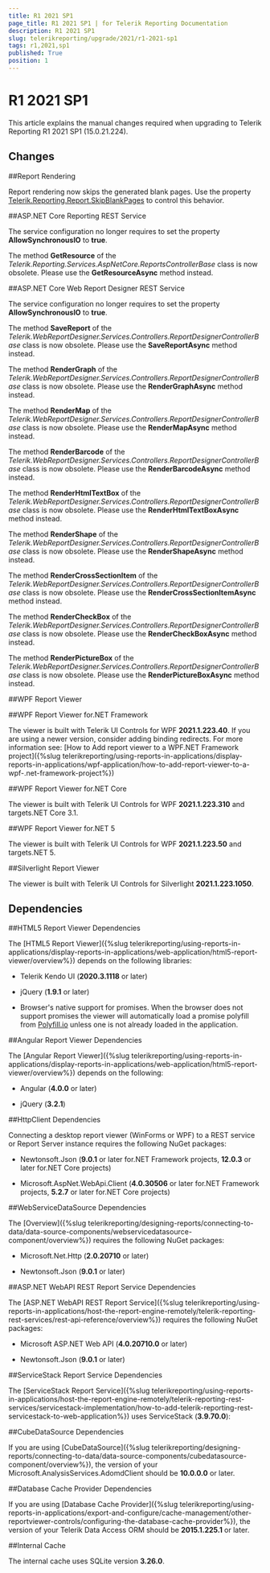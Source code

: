 ```yaml
---
title: R1 2021 SP1
page_title: R1 2021 SP1 | for Telerik Reporting Documentation
description: R1 2021 SP1
slug: telerikreporting/upgrade/2021/r1-2021-sp1
tags: r1,2021,sp1
published: True
position: 1
---
```


# R1 2021 SP1



This article explains the manual changes required when upgrading to Telerik Reporting R1 2021 SP1 (15.0.21.224).

## Changes

##Report Rendering

Report rendering now skips the generated blank pages. Use the property                  [Telerik.Reporting.Report.SkipBlankPages](/reporting/api/Telerik.Reporting.Report#Telerik_Reporting_Report_SkipBlankPages)                  to control this behavior.               

##ASP.NET Core Reporting REST Service

The service configuration no longer requires to set the property __AllowSynchronousIO__ to __true__.               

The method __GetResource__ of the *Telerik.Reporting.Services.AspNetCore.ReportsControllerBase* class is now obsolete.                 Please use the __GetResourceAsync__ method instead.               

##ASP.NET Core Web Report Designer REST Service

The service configuration no longer requires to set the property __AllowSynchronousIO__ to __true__.               

The method __SaveReport__ of the *Telerik.WebReportDesigner.Services.Controllers.ReportDesignerControllerBase* class is now obsolete.                 Please use the __SaveReportAsync__ method instead.               

The method __RenderGraph__ of the *Telerik.WebReportDesigner.Services.Controllers.ReportDesignerControllerBase* class is now obsolete.                 Please use the __RenderGraphAsync__ method instead.               

The method __RenderMap__ of the *Telerik.WebReportDesigner.Services.Controllers.ReportDesignerControllerBase* class is now obsolete.                 Please use the __RenderMapAsync__ method instead.               

The method __RenderBarcode__ of the *Telerik.WebReportDesigner.Services.Controllers.ReportDesignerControllerBase* class is now obsolete.                 Please use the __RenderBarcodeAsync__ method instead.               

The method __RenderHtmlTextBox__ of the *Telerik.WebReportDesigner.Services.Controllers.ReportDesignerControllerBase* class is now obsolete.                 Please use the __RenderHtmlTextBoxAsync__ method instead.               

The method __RenderShape__ of the *Telerik.WebReportDesigner.Services.Controllers.ReportDesignerControllerBase* class is now obsolete.                 Please use the __RenderShapeAsync__ method instead.               

The method __RenderCrossSectionItem__ of the *Telerik.WebReportDesigner.Services.Controllers.ReportDesignerControllerBase* class is now obsolete.                 Please use the __RenderCrossSectionItemAsync__ method instead.               

The method __RenderCheckBox__ of the *Telerik.WebReportDesigner.Services.Controllers.ReportDesignerControllerBase* class is now obsolete.                 Please use the __RenderCheckBoxAsync__ method instead.               

The method __RenderPictureBox__ of the *Telerik.WebReportDesigner.Services.Controllers.ReportDesignerControllerBase* class is now obsolete.                 Please use the __RenderPictureBoxAsync__ method instead.               

##WPF Report Viewer

##WPF Report Viewer for.NET Framework

The viewer is built with Telerik UI Controls for WPF __2021.1.223.40__.                     If you are using a newer version, consider adding binding redirects. For more information see:                     [How to Add report viewer to a WPF.NET Framework project]({%slug telerikreporting/using-reports-in-applications/display-reports-in-applications/wpf-application/how-to-add-report-viewer-to-a-wpf-.net-framework-project%})

##WPF Report Viewer for.NET Core

The viewer is built with Telerik UI Controls for WPF __2021.1.223.310__ and targets.NET Core 3.1.                   

##WPF Report Viewer for.NET 5

The viewer is built with Telerik UI Controls for WPF __2021.1.223.50__ and targets.NET 5.                   

##Silverlight Report Viewer

The viewer is built with Telerik UI Controls for Silverlight __2021.1.223.1050__.               

## Dependencies

##HTML5 Report Viewer Dependencies

The [HTML5 Report Viewer]({%slug telerikreporting/using-reports-in-applications/display-reports-in-applications/web-application/html5-report-viewer/overview%}) depends on the following libraries:               

* Telerik Kendo UI (__2020.3.1118__ or later)                   

* jQuery (__1.9.1__ or later)                   

* Browser's native support for promises. When the browser does not support promises                     the viewer will automatically load a promise polyfill from  [Polyfill.io](https://polyfill.io)  unless one is not already loaded in the application.                   

##Angular Report Viewer Dependencies

The [Angular Report Viewer]({%slug telerikreporting/using-reports-in-applications/display-reports-in-applications/web-application/html5-report-viewer/overview%}) depends on the following:               

* Angular (__4.0.0__ or later)                   

* jQuery (__3.2.1__)                   

##HttpClient Dependencies

Connecting a desktop report viewer (WinForms or WPF) to a REST service or Report Server instance requires the following NuGet packages:               

* Newtonsoft.Json (__9.0.1__ or later for.NET Framework projects, __12.0.3__ or later for.NET Core projects)                   

* Microsoft.AspNet.WebApi.Client (__4.0.30506__ or later for.NET Framework projects, __5.2.7__ or later for.NET Core projects)                   

##WebServiceDataSource Dependencies

The [Overview]({%slug telerikreporting/designing-reports/connecting-to-data/data-source-components/webservicedatasource-component/overview%}) requires the following NuGet packages:               

* Microsoft.Net.Http (__2.0.20710__ or later)                   

* Newtonsoft.Json (__9.0.1__ or later)                   

##ASP.NET WebAPI REST Report Service Dependencies

The [ASP.NET WebAPI REST Report Service]({%slug telerikreporting/using-reports-in-applications/host-the-report-engine-remotely/telerik-reporting-rest-services/rest-api-reference/overview%}) requires the following NuGet packages:               

* Microsoft ASP.NET Web API (__4.0.20710.0__ or later)                   

* Newtonsoft.Json (__9.0.1__ or later)                   

##ServiceStack Report Service Dependencies

The [ServiceStack Report Service]({%slug telerikreporting/using-reports-in-applications/host-the-report-engine-remotely/telerik-reporting-rest-services/servicestack-implementation/how-to-add-telerik-reporting-rest-servicestack-to-web-application%}) uses                 ServiceStack (__3.9.70.0__):               

##CubeDataSource Dependencies

If you are using [CubeDataSource]({%slug telerikreporting/designing-reports/connecting-to-data/data-source-components/cubedatasource-component/overview%}), the version of your                 Microsoft.AnalysisServices.AdomdClient should be __10.0.0.0__ or later.               

##Database Cache Provider Dependencies

If you are using [Database Cache Provider]({%slug telerikreporting/using-reports-in-applications/export-and-configure/cache-management/other-reportviewer-controls/configuring-the-database-cache-provider%}), the version of your                 Telerik Data Access ORM should be __2015.1.225.1__ or later.               

##Internal Cache

The internal cache uses SQLite version __3.26.0__.

